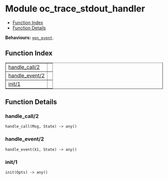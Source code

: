 

# Module oc_trace_stdout_handler #
* [Function Index](#index)
* [Function Details](#functions)

__Behaviours:__ [`gen_event`](gen_event.md).

<a name="index"></a>

## Function Index ##


<table width="100%" border="1" cellspacing="0" cellpadding="2" summary="function index"><tr><td valign="top"><a href="#handle_call-2">handle_call/2</a></td><td></td></tr><tr><td valign="top"><a href="#handle_event-2">handle_event/2</a></td><td></td></tr><tr><td valign="top"><a href="#init-1">init/1</a></td><td></td></tr></table>


<a name="functions"></a>

## Function Details ##

<a name="handle_call-2"></a>

### handle_call/2 ###

`handle_call(Msg, State) -> any()`

<a name="handle_event-2"></a>

### handle_event/2 ###

`handle_event(X1, State) -> any()`

<a name="init-1"></a>

### init/1 ###

`init(Opts) -> any()`

